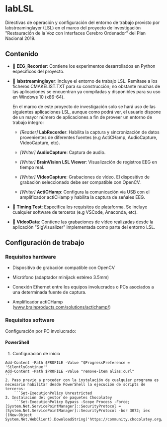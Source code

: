 # labLSL
Directivas de operación y configuración del entorno de trabajo provisto por labstreaminglayer (LSL) en el marco del proyecto de investigación "Restauración de la Voz con Interfaces Cerebro Ordenador" del Plan Nacional 2019.

## Contenido
- :file_folder: **EEG_Recorder**: Contiene los experimentos desarrollados en Python específicos del proyecto. 

- :file_folder: **labstreaminglayer**: Incluye el entorno de trabajo LSL. Remítase a los ficheros CMAKELIST.TXT para su construcción; no obstante muchas de las aplicaciones se encuentran ya compiladas y disponibles para su uso en Windows 10 (x86-64). 
  
  En el marco de este proyecto de investigación solo se hará uso de las siguientes aplicaciones LSL, aunque como podrá ver, el usuario dispone de un mayor número de aplicaciones a fin de proveer un entorno de trabajo íntegro: 

  - *[Reader]* **LabRecorder**: Habilita la captura y sincronización de datos provenientes de diferentes fuentes (e.g ActiCHamp, AudioCapture, VideoCapture, etc).
  
  - *[Writer]* **AudioCapture**: Captura de audio.
  
  - *[Writer]* **BrainVision LSL Viewer**: Visualización de registros EEG en tiempo real.
  
  - *[Writer]* **VideoCapture**: Grabaciones de vídeo. El dispositivo de grabación seleccionado debe ser compatible con OpenCV.
  
  - *[Writer]* **ActiCHamp**: Configura la comunicación vía USB con el amplificador actiCHamp y habilita la captura de señales EEG.
  
- :file_folder: **Timing Test**: Especifica los requisitos de plataforma. Se incluye cualquier software de terceros (e.g VSCode, Anaconda, etc). 

- :file_folder: **VideoData**: Contiene las grabaciones de vídeo realizadas desde la aplicación "SigVisualizer" implementada como parte del entorno LSL.

## Configuración de trabajo

### Requisitos hardware

- Dispositivo de grabación compatible con OpenCV

- Micrófono (adaptador minijack estéreo 3.5mm)

- Conexión Ethernet entre los equipos involucrados o PCs asociados a una determinada fuente de captura.

- Amplificador actiCHamp (www.brainproducts.com/solutions/actichamp/)

### Requisitos software
Configuración por PC involucrado:
#### PowerShell

1. Configuración de inicio 

```
Add-Content -Path $PROFILE -Value "$ProgressPreference = 'SilentlyContinue'"
Add-Content -Path $PROFILE -Value "remove-item alias:curl"
´´´
2. Paso previo a proceder con la instalación de cualquier programa es necesario habilitar desde PowerShell la ejecución de scripts de terceros:
	```Set-ExecutionPolicy Unrestricted
3. Instalación del gestor de paquetes Chocolatey
	```Set-ExecutionPolicy Bypass -Scope Process -Force; [System.Net.ServicePointManager]::SecurityProtocol = [System.Net.ServicePointManager]::SecurityProtocol -bor 3072; iex ((New-Object System.Net.WebClient).DownloadString('https://community.chocolatey.org/install.ps1'))
